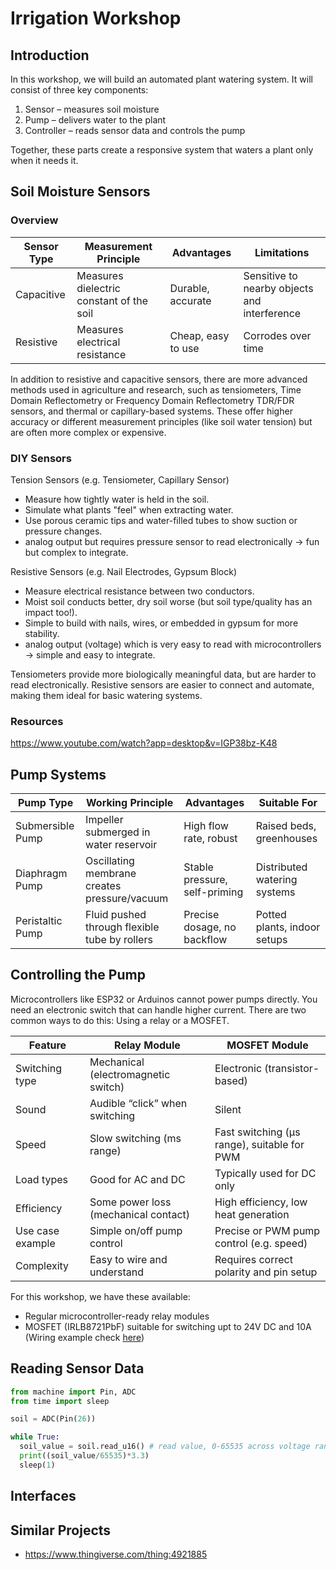 # Irrigation Workshop

## Introduction
In this workshop, we will build an automated plant watering system. It will consist of three key components:
1. Sensor – measures soil moisture
2. Pump – delivers water to the plant
3. Controller – reads sensor data and controls the pump

Together, these parts create a responsive system that waters a plant only when it needs it.

## Soil Moisture Sensors

### Overview

| Sensor Type      | Measurement Principle                    | Advantages                  | Limitations                                    |
|------------------|------------------------------------------|-----------------------------|------------------------------------------------|
| Capacitive       | Measures dielectric constant of the soil | Durable, accurate           | Sensitive to nearby objects and interference   |
| Resistive        | Measures electrical resistance           | Cheap, easy to use          | Corrodes over time                             |

In addition to resistive and capacitive sensors, there are more advanced methods used in agriculture and research, such as tensiometers, Time Domain Reflectometry or Frequency Domain Reflectometry TDR/FDR sensors, and thermal or capillary-based systems. These offer higher accuracy or different measurement principles (like soil water tension) but are often more complex or expensive.

### DIY Sensors

Tension Sensors (e.g. Tensiometer, Capillary Sensor)
- Measure how tightly water is held in the soil.
- Simulate what plants "feel" when extracting water.
- Use porous ceramic tips and water-filled tubes to show suction or pressure changes.
- analog output but requires pressure sensor to read electronically -> fun but complex to integrate.

Resistive Sensors (e.g. Nail Electrodes, Gypsum Block)
- Measure electrical resistance between two conductors.
- Moist soil conducts better, dry soil worse (but soil type/quality has an impact too!).
- Simple to build with nails, wires, or embedded in gypsum for more stability.
- analog output (voltage) which is very easy to read with microcontrollers -> simple and easy to integrate.

Tensiometers provide more biologically meaningful data, but are harder to read electronically. Resistive sensors are easier to connect and automate, making them ideal for basic watering systems.

### Resources

https://www.youtube.com/watch?app=desktop&v=IGP38bz-K48


## Pump Systems

| Pump Type         | Working Principle                             | Advantages                        | Suitable For                     |
|-------------------|-----------------------------------------------|-----------------------------------|----------------------------------|
| Submersible Pump  | Impeller submerged in water reservoir         | High flow rate, robust            | Raised beds, greenhouses         |
| Diaphragm Pump    | Oscillating membrane creates pressure/vacuum  | Stable pressure, self-priming     | Distributed watering systems     |
| Peristaltic Pump  | Fluid pushed through flexible tube by rollers | Precise dosage, no backflow       | Potted plants, indoor setups     |


## Controlling the Pump

Microcontrollers like ESP32 or Arduinos cannot power pumps directly. You need an electronic switch that can handle higher current. There are two common ways to do this: Using a relay or a MOSFET.

| Feature                  | Relay Module                            | MOSFET Module                               |
|--------------------------|-----------------------------------------|---------------------------------------------|
| Switching type           | Mechanical (electromagnetic switch)     | Electronic (transistor-based)               |
| Sound                    | Audible “click” when switching          | Silent                                      |
| Speed                    | Slow switching (ms range)               | Fast switching (μs range), suitable for PWM |
| Load types               | Good for AC and DC                      | Typically used for DC only                  |
| Efficiency               | Some power loss (mechanical contact)    | High efficiency, low heat generation        |
| Use case example         | Simple on/off pump control              | Precise or PWM pump control (e.g. speed)    |
| Complexity               | Easy to wire and understand             | Requires correct polarity and pin setup     |

For this workshop, we have these available:
- Regular microcontroller-ready relay modules
- MOSFET (IRLB8721PbF) suitable for switching upt to 24V DC and 10A (Wiring example check [here](https://learn.adafruit.com/rgb-led-strips/usage))


## Reading Sensor Data

```python
from machine import Pin, ADC
from time import sleep

soil = ADC(Pin(26))

while True:
  soil_value = soil.read_u16() # read value, 0-65535 across voltage range 0.0v - 3.3v
  print((soil_value/65535)*3.3)
  sleep(1)

```


## Interfaces


## Similar Projects
- https://www.thingiverse.com/thing:4921885

